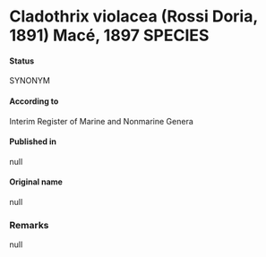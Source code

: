 # Cladothrix violacea (Rossi Doria, 1891) Macé, 1897 SPECIES

#### Status
SYNONYM

#### According to
Interim Register of Marine and Nonmarine Genera

#### Published in
null

#### Original name
null

### Remarks
null